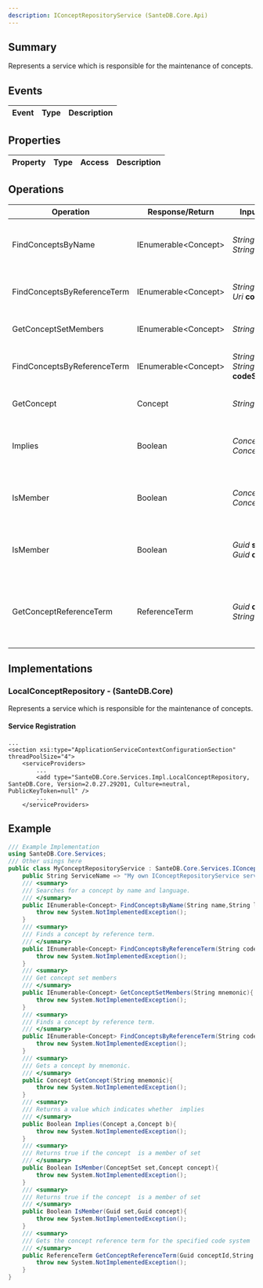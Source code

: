 ```yaml
---
description: IConceptRepositoryService (SanteDB.Core.Api)
---
```


## Summary
Represents a service which is responsible for the maintenance of concepts.

## Events

|Event|Type|Description|
|-|-|-|

## Properties

|Property|Type|Access|Description|
|-|-|-|-|

## Operations

|Operation|Response/Return|Input/Parameter|Description|
|-|-|-|-|
|FindConceptsByName|IEnumerable&lt;Concept>|*String* **name**<br/>*String* **language**|Searches for a concept by name and language.|
|FindConceptsByReferenceTerm|IEnumerable&lt;Concept>|*String* **code**<br/>*Uri* **codeSystem**|Finds a concept by reference term.|
|GetConceptSetMembers|IEnumerable&lt;Concept>|*String* **mnemonic**|Get concept set members|
|FindConceptsByReferenceTerm|IEnumerable&lt;Concept>|*String* **code**<br/>*String* **codeSystemDomain**|Finds a concept by reference term.|
|GetConcept|Concept|*String* **mnemonic**|Gets a concept by mnemonic.|
|Implies|Boolean|*Concept* **a**<br/>*Concept* **b**|Returns a value which indicates whether  implies|
|IsMember|Boolean|*ConceptSet* **set**<br/>*Concept* **concept**|Returns true if the concept  is a member of set|
|IsMember|Boolean|*Guid* **set**<br/>*Guid* **concept**|Returns true if the concept  is a member of set|
|GetConceptReferenceTerm|ReferenceTerm|*Guid* **conceptId**<br/>*String* **codeSystem**|Gets the concept reference term for the specified code system|

## Implementations


### LocalConceptRepository - (SanteDB.Core)
Represents a service which is responsible for the
            maintenance of concepts.

#### Service Registration
```markup
...
<section xsi:type="ApplicationServiceContextConfigurationSection" threadPoolSize="4">
	<serviceProviders>
		...
		<add type="SanteDB.Core.Services.Impl.LocalConceptRepository, SanteDB.Core, Version=2.0.27.29201, Culture=neutral, PublicKeyToken=null" />
		...
	</serviceProviders>
```
## Example
```csharp
/// Example Implementation
using SanteDB.Core.Services;
/// Other usings here
public class MyConceptRepositoryService : SanteDB.Core.Services.IConceptRepositoryService { 
	public String ServiceName => "My own IConceptRepositoryService service";
	/// <summary>
	/// Searches for a concept by name and language.
	/// </summary>
	public IEnumerable<Concept> FindConceptsByName(String name,String language){
		throw new System.NotImplementedException();
	}
	/// <summary>
	/// Finds a concept by reference term.
	/// </summary>
	public IEnumerable<Concept> FindConceptsByReferenceTerm(String code,Uri codeSystem){
		throw new System.NotImplementedException();
	}
	/// <summary>
	/// Get concept set members
	/// </summary>
	public IEnumerable<Concept> GetConceptSetMembers(String mnemonic){
		throw new System.NotImplementedException();
	}
	/// <summary>
	/// Finds a concept by reference term.
	/// </summary>
	public IEnumerable<Concept> FindConceptsByReferenceTerm(String code,String codeSystemDomain){
		throw new System.NotImplementedException();
	}
	/// <summary>
	/// Gets a concept by mnemonic.
	/// </summary>
	public Concept GetConcept(String mnemonic){
		throw new System.NotImplementedException();
	}
	/// <summary>
	/// Returns a value which indicates whether  implies
	/// </summary>
	public Boolean Implies(Concept a,Concept b){
		throw new System.NotImplementedException();
	}
	/// <summary>
	/// Returns true if the concept  is a member of set
	/// </summary>
	public Boolean IsMember(ConceptSet set,Concept concept){
		throw new System.NotImplementedException();
	}
	/// <summary>
	/// Returns true if the concept  is a member of set
	/// </summary>
	public Boolean IsMember(Guid set,Guid concept){
		throw new System.NotImplementedException();
	}
	/// <summary>
	/// Gets the concept reference term for the specified code system
	/// </summary>
	public ReferenceTerm GetConceptReferenceTerm(Guid conceptId,String codeSystem){
		throw new System.NotImplementedException();
	}
}
```
